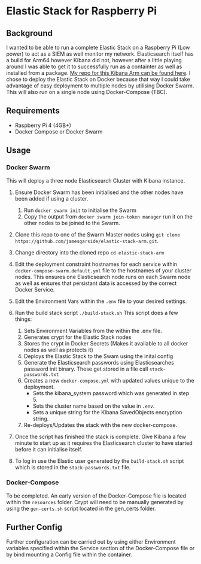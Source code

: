 # Elastic Stack for Raspberry Pi

## Background
I wanted to be able to run a complete Elastic Stack on a Raspberry Pi (Low power) to act as a SIEM as well monitor my network. Elasticsearch itself has a build for Arm64 however Kibana did not, however after a little playing around I was able to get it to successfully run as a containter as well as installed from a package. [My repo for this Kibana Arm can be found here](https://github.com/jamesgarside/kibana-arm).
I chose to deploy the Elastic Stack on Docker because that way I could take advantage of easy deployment to multiple nodes by utilising Docker Swarm. This will also run on a single node using Docker-Compose (TBC).

## Requirements
- Raspberry Pi 4 (4GB+)
- Docker Compose or Docker Swarm

## Usage

### Docker Swarm
This will deploy a three node Elasticsearch Cluster with Kibana instance.
1. Ensure Docker Swarm has been initialised and the other nodes have been added if using a cluster.
    1. Run `docker swarm init` to initialise the Swarm
    2. Copy the output from `docker swarm join-token manager` run it on the other nodes to be joined to the Swarm.

2. Clone this repo to one of the Swarm Master nodes using `git clone https://github.com/jamesgarside/elastic-stack-arm.git`.
3. Change directory into the cloned repo `cd elastic-stack-arm`
4. Edit the deployment constraint hostnames for each service within `docker-compose-swarm.default.yml` file to the hostnames of your cluster nodes. This ensures one Elasticsearch node runs on each Swarm node as well as ensures that persistant data is accessed by the correct Docker Service. 
5. Edit the Environment Vars within the `.env` file to your desired settings.
6. Run the build stack script `./build-stack.sh`
    This script does a few things:
    1. Sets Environment Variables from the within the .env file.
    2. Generates crypt for the Elastic Stack nodes
    3. Stores the crypt in Docker Secrets (Makes it available to all docker nodes as well as protects it)
    4. Deploys the Elastic Stack to the Swam using the inital config
    5. Generate the Elasticsearch passwords using Elasticsearches password init binary. These get stored in a file call `stack-passwords.txt`
    6. Creates a new `docker-compose.yml` with updated values unique to the deployment.
        - Sets the kibana_system password which was generated in step 5. 
        - Sets the cluster name based on the value in `.env`.
        - Sets a unique string for the Kibana SavedObjects encryption string. 
    7. Re-deploys/Updates the stack with the new docker-compose. 
7. Once the script has finished the stack is complete. Give Kibana a few minute to start up as it requires the Elasticsearch cluster to have started before it can initialise itself. 
8. To log in use the Elastic user generated by the `build-stack.sh` script which is stored in the `stack-passwords.txt` file.

### Docker-Compose
To be completed. An early version of the Docker-Compose file is located within the `resources` folder. Crypt will need to be manually generated by using the `gen-certs.sh` script located in the gen_certs folder.

## Further Config
Further configuration can be carried out by using either Environment variables specified within the Service section of the Docker-Compose file or by bind mounting a Config file within the container. 
